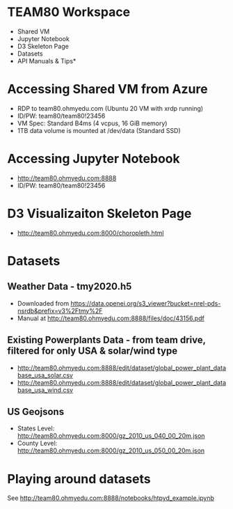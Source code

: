 # TEAM80 Workspace
* Shared VM
* Jupyter Notebook
* D3 Skeleton Page
* Datasets
* API Manuals & Tips* 


# Accessing Shared VM from Azure
* RDP to team80.ohmyedu.com (Ubuntu 20 VM with xrdp running)
* ID/PW: team80/team80!23456
* VM Spec: Standard B4ms (4 vcpus, 16 GiB memory)
* 1TB data volume is mounted at /dev/data (Standard SSD)

# Accessing Jupyter Notebook
* http://team80.ohmyedu.com:8888
* ID/PW: team80/team80!23456

# D3 Visualizaiton Skeleton Page
* http://team80.ohmyedu.com:8000/choropleth.html

# Datasets
## Weather Data - tmy2020.h5
- Downloaded from https://data.openei.org/s3_viewer?bucket=nrel-pds-nsrdb&prefix=v3%2Ftmy%2F
- Manual at http://team80.ohmyedu.com:8888/files/doc/43156.pdf

## Existing Powerplants Data - from team drive, filtered for only USA & solar/wind type
 - http://team80.ohmyedu.com:8888/edit/dataset/global_power_plant_database_usa_solar.csv
 - http://team80.ohmyedu.com:8888/edit/dataset/global_power_plant_database_usa_wind.csv

## US Geojsons
 - States Level: http://team80.ohmyedu.com:8000/gz_2010_us_040_00_20m.json
 - County Level: http://team80.ohmyedu.com:8000/gz_2010_us_050_00_20m.json

# Playing around datasets
See http://team80.ohmyedu.com:8888/notebooks/htpyd_example.ipynb
